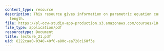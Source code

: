 ```yaml
---
content_type: resource
description: This resource gives information on parametric equation curves and arc
  length.
file: https://ol-ocw-studio-app-production.s3.amazonaws.com/courses/18-01-single-variable-calculus-fall-2005/8222caa0034840f0a80cea720c168f3e_lecture_21.pdf
file_type: application/pdf
resourcetype: Document
title: lecture_21.pdf
uid: 8222caa0-0348-40f0-a80c-ea720c168f3e
---
```


